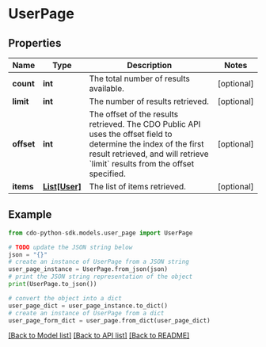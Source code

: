 # UserPage


## Properties

Name | Type | Description | Notes
------------ | ------------- | ------------- | -------------
**count** | **int** | The total number of results available. | [optional] 
**limit** | **int** | The number of results retrieved. | [optional] 
**offset** | **int** | The offset of the results retrieved. The CDO Public API uses the offset field to determine the index of the first result retrieved, and will retrieve &#x60;limit&#x60; results from the offset specified. | [optional] 
**items** | [**List[User]**](User.md) | The list of items retrieved. | [optional] 

## Example

```python
from cdo-python-sdk.models.user_page import UserPage

# TODO update the JSON string below
json = "{}"
# create an instance of UserPage from a JSON string
user_page_instance = UserPage.from_json(json)
# print the JSON string representation of the object
print(UserPage.to_json())

# convert the object into a dict
user_page_dict = user_page_instance.to_dict()
# create an instance of UserPage from a dict
user_page_form_dict = user_page.from_dict(user_page_dict)
```
[[Back to Model list]](../README.md#documentation-for-models) [[Back to API list]](../README.md#documentation-for-api-endpoints) [[Back to README]](../README.md)


